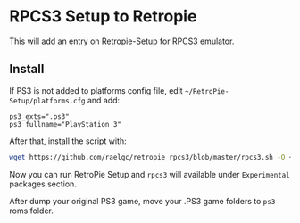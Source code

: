 # RPCS3 Setup to Retropie

This will add an entry on Retropie-Setup for RPCS3 emulator.

## Install

If PS3 is not added to platforms config file, edit `~/RetroPie-Setup/platforms.cfg` and add:

```
ps3_exts=".ps3"
ps3_fullname="PlayStation 3"
```

After that, install the script with:

```bash
wget https://github.com/raelgc/retropie_rpcs3/blob/master/rpcs3.sh -O ~/RetroPie-Setup/scriptmodules/emulators/rpcs3.sh
```

Now you can run RetroPie Setup and `rpcs3` will available under `Experimental` packages section.

After dump your original PS3 game, move your .PS3 game folders to `ps3` roms folder.
